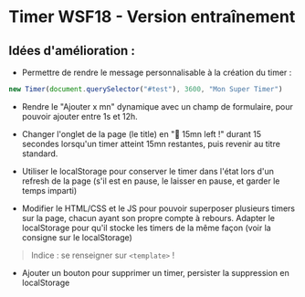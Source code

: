 # Timer WSF18 - Version entraînement

## Idées d'amélioration :
- Permettre de rendre le message personnalisable à la création du timer :
```js
new Timer(document.querySelector("#test"), 3600, "Mon Super Timer")
```

- Rendre le "Ajouter x mn" dynamique avec un champ de formulaire, pour pouvoir ajouter entre 1s et 12h.

- Changer l'onglet de la page (le title) en "🔔 15mn left !" durant 15 secondes lorsqu'un timer atteint 15mn restantes, puis revenir au titre standard.

- Utiliser le localStorage pour conserver le timer dans l'état lors d'un refresh de la page (s'il est en pause, le laisser en pause, et garder le temps imparti)

- Modifier le HTML/CSS et le JS pour pouvoir superposer plusieurs timers sur la page, chacun ayant son propre compte à rebours. Adapter le localStorage pour qu'il stocke les timers de la même façon (voir la consigne sur le localStorage)

> Indice : se renseigner sur `<template>` !

- Ajouter un bouton pour supprimer un timer, persister la suppression en localStorage
